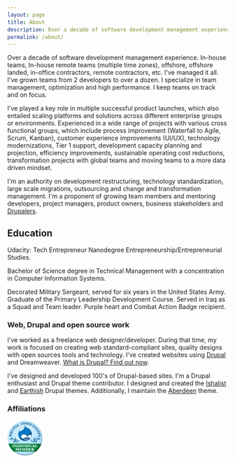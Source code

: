 ```yaml
---
layout: page
title: About
description: Over a decade of software development management experience. In-house teams, In-house remote teams, offshore, offshore landed, in-office contractors, remote contractors. I'm an authority on development restructuring, technology standardization, large scale migrations, outsourcing and change and transformation management.
permalink: /about/
---
```

<p>Over a decade of software development management experience. In-house teams, In-house remote teams (multiple time zones), offshore, offshore landed, in-office contractors, remote contractors, etc. I've managed it all. I've grown teams from 2 developers to over a dozen. I specialize in team management, optimization and high performance. I keep teams on track and on focus.</p> <p>I've played a key role in multiple successful product launches, which also entailed scaling platforms and solutions across different enterprise groups or environments. Experienced in a wide range of projects with various cross functional groups, which include process improvement (Waterfall to Agile, Scrum, Kanban), customer experience improvements (UI/UX), technology modernizations, Tier 1 support, development capacity planning and projection, efficiency improvements, sustainable operating cost reductions, transformation projects with global teams and moving teams to a more data driven mindset.</p>

<p>I'm an authority on development restructuring, technology standardization, large scale migrations, outsourcing and change and transformation management. I'm a proponent of growing team members and mentoring developers, project managers, product owners, business stakeholders and <a href="https://www.drupal.org/user/464624/people-mentored">Drupalers</a>.</p>

<h2>Education </h2>
<p>Udacity: Tech Entrepreneur Nanodegree Entrepreneurship/Entrepreneurial Studies.</p>
<p>Bachelor of Science degree in Technical Management with a concentration in Computer Information Systems.</p>
<p>Decorated Military Sergeant, served for six years in the United States Army. Graduate of the Primary Leadership Development Course. Served in Iraq as a Squad and Team leader. Purple heart and Combat Action Badge recipient.</p>

<h3>Web, Drupal and open source work</h3>
<p> I've worked as a freelance web designer/developer. During that time, my work is focused on creating web standard-compliant sites, quality designs with open sources tools and technology. I've created websites using <a href="/drupal">Drupal</a> and Dreamweaver.  <a href="/drupal" title="Learn more about Drupal">What is Drupal? Find out now</a>.</p>
   
<p>  I've designed and developed 100's of Drupal-based sites. I'm a Drupal enthusiast and Drupal theme contributor. I designed and created the <a href="http://drupal.org/project/ishalist">Ishalist</a> and <a href="/earthish">Earthish</a>  Drupal themes. Additionally, I maintain the <a href="http://drupal.org/project/aberdeen">Aberdeen</a> theme.</p>

<h3>Affiliations</h3>
<a href="https://www.drupal.org/user/464624" title="View my association page"><img src="/img/drupal-individual-member.png" title="Drupal Individual Member" alt="Drupal Individual Member" /></a>

